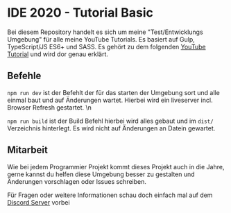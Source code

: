 # IDE 2020 - Tutorial Basic

Bei diesem Repository handelt es sich um meine "Test/Entwicklungs Umgebung" für alle meine YouTube Tutorials. Es basiert auf Gulp, TypeScript/JS ES6+ und SASS. Es gehört zu dem folgenden [YouTube Tutorial](https://discord.gg/NV2NrXA) und wird dor genau erklärt.

## Befehle

`npm run dev` ist der Befehlt der für das starten der Umgebung sort und alle einmal baut und auf Änderungen wartet. Hierbei wird ein liveserver incl. Browser Refresh gestartet. \n

`npm run build` ist der Build Befehl hierbei wird alles gebaut und im `dist/` Verzeichnis hinterlegt. Es wird nicht auf Änderungen an Datein gewartet.

## Mitarbeit

Wie bei jedem Programmier Projekt kommt dieses Projekt auch in die Jahre, gerne kannst du helfen diese Umgebung besser zu gestalten und Änderungen vorschlagen oder Issues schreiben.

Für Fragen oder weitere Informationen schau doch einfach mal auf dem [Discord Server](https://discord.gg/NV2NrXA) vorbei

